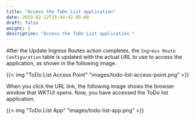 ```yaml
---
title: "Access the ToDo List application"
date: 2019-02-22T15:44:42-05:00
draft: false
weight: 5
description: "Access the ToDo List application."
---
```


 After the Update Ingress Routes action completes, the `Ingress Route Configuration` table is updated with the actual URL to use to access the application, as shown in the following image.  

{{< img "ToDo List Access Point" "images/todo-list-access-point.png" >}}

 When you click the URL link, the following image shows the browser window that WKTUI opens. Now, you have accessed the ToDo list application. 

{{< img "ToDo List App" "images/todo-list-app.png" >}}
